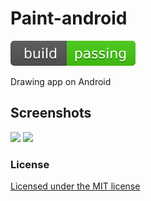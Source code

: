 # Paint-android
![Build](https://github.com/kirdmiv/TODO/blob/master/.github/workflows/build-passing.svg?branch=master)

Drawing app on Android

## Screenshots
<img src="ext/images/screenshot1.jpg" width = 100/>
<img src="ext/images/screenshot1.jpg" width = 100/>

### License
[Licensed under the MIT license](LICENSE)
